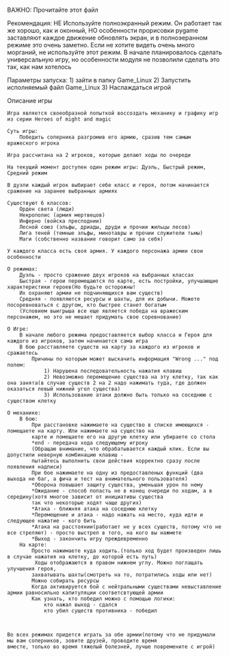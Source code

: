 ВАЖНО:
    Прочитайте этот файл

Рекомендация:
    НЕ Используйте полноэкранный режим. Он работает так же хорошо, как и оконный, НО особенности прорисовки pygame
    заставляют каждое движение обновлять экран, и в полноэеранном режиме это очень заметно. Если не хотите видеть очень
    много морганий, не используйте этот режим. В начале планировалось сделать универсальную игру, но особенности
    модуля не позволили сделать это так, как нам хотелось

Параметры запуска: 1) зайти в папку Game_Linux
                   2) Запустить исполняемый файл Game_Linux
                   3) Наслаждаться игрой

Описание игры

    Игра является своеобразной попыткой воссоздать механику и графику игр из серии Heroes of might and magic

    Суть игры:
        Победить соперника разгромив его армию, сразив тем самым вражеского игрока

    Игра рассчитана на 2 игроков, которые делают ходы по очереди

    На текущий момент доступен один режим игры: Дуэль, Быстрый режим, Средний режим

    В дуэли каждый игрок выбирает себе класс и героя, потом начинается сражение на заранее выбранных армиях

    Существуют 6 классов:
        Орден света (люди)
        Некрополис (армия мертвецов)
        Инферно (войска пресподнии)
        Лесной союз (эльфы, дриады, друди и прочии жильцы лесов)
        Лига теней (темные эльфы, минотавры и прочии служители тьмы)
        Маги (собственно название говорит само за себя)

    У каждого класса есть своя армия. У каждого персонажа армии свои особенности

    О режимах:
        Дуэль - просто сражение двух игроков на выбранных классах
        Быстрая - герои перемещаются по карте, есть постройки, улучшающие характеристики героев(Но будьте осторожны!
        Их охраняют армии не подчиняющихся вам существ)
        Средняя - появляются ресурсы и шахты, для их добычи. Можете посоревноваться с другом, кто быстрее станет богатым
        (Условием выигрыша все еще является победа на вражеским персонажем, но это не мешает придумать свое соревнование)

    О Игре:
        В начале любого режима предоставляется выбор класса и Героя для каждого из игроков, затем начинается сама игра
        В бою расставляете существ на карту за каждого из игроков и сражаетесь
            Причины по которым может выскачить информация "Wrong ..." под полем:
                1) Нарушена последовательность нажатия клавиш
                2) Невозможно перемещение существа на эту клетку, так как она занята(в случае существ 2 на 2 надо нажимать туда, где должен оказаться левый нижний угол существа)
                3) Использование атаки должно быть только на соседнюю с существом клетку

    О механике:
        В бою:
            При расстановке нажимаете на существо в списке имеющихся - помещаете на карту. Или нажимаете на существо на
            карте и помещаете его на другую клетку или убираете со стола
            *end - передача хода следующему игроку
            (Обращаю внимание, что обрабатывается каждый клик. Если вы допустили неверную комбинацию клавиш -
            пытайтесь выполнить свои действия корректно сразу после появления надписи)
            При бое нажимаете на одну из предоставленых функций (два выхода не баг, а фича и тест на внимательного пользователя)
            *Оборона повышает защиту существа, уменьшая урон по нему
            *Ожидание - способ попасть не в конец очереди по ходам, а в середину(хотя многое зависит от инициативы существа
            так что некоторые ходят чаще других)
            *Атака - ближняя атака на соседнюю клетку
            *Перемещение и атака - надо нажать на место, куда идти и следующее нажатие - кого бить
            *Атака на расстоянии(работает не у всех существ, потому что не все стреляют) - просто выстрел в того, на кого вы нажмете
            *Выход - закончить игру преждевременно
        На карте:
            Просто нажимаете куда ходить.(только ход будет произведен лишь в случае нажатия на клетку, до которой есть путь)
             Ходы отображаются в правом нижнем углу. Можно поглащать улучшения героя,
            захватывать шахты(смотреть на то, потратились ходы или нет)
            Можно собирать ресурсы
            Когда активируется бой с нейтральными существами невыставление армии равносильно капитуляции соответсвтующей армии
            Как узнать, кто победил можно с помощью логики:
                кто нажал выход - сдался
                кто убил существ противника - победил



    Во всех режимах придется играть за обе армии(потому что не придумали мы вам соперников, зовите друзей, проводите время
    вместе, только во время тяжелый болезней, лучше повремените с игрой)
